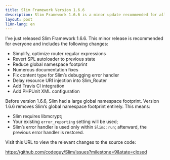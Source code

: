 ```yaml
---
title: Slim Framework Version 1.6.6
description: Slim Framework 1.6.6 is a minor update recommended for all users
layout: post
l10n-lang: en
---
```


I’ve just released Slim Framework 1.6.6. This minor release is recommended for everyone and includes the following changes:

* Simplify, optimize router regular expressions
* Revert SPL autoloader to previous state
* Reduce global namespace footprint
* Numerous documentation fixes
* Fix content type for Slim’s debugging error handler
* Delay resource URI injection into Slim_Router
* Add Travis CI integration
* Add PHPUnit XML configuration

Before version 1.6.6, Slim had a large global namespace footprint. Version 1.6.6 removes Slim’s global namespace footprint entirely. This means:

* Slim requires libmcrypt;
* Your existing `error_reporting` setting will be used;
* Slim’s error handler is used only within `Slim::run`; afterward, the previous error handler is restored.

Visit this URL to view the relevant changes to the source code:

<https://github.com/codeguy/Slim/issues?milestone=9&state=closed>
